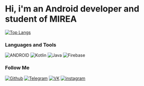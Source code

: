 # Hi, i'm an Android developer and student of MIREA

[![Top Langs](https://github-readme-stats.vercel.app/api/top-langs/?username=ibaevzz&layout=compact&text_color=ffffff&card_width=1000&theme=dark&bg_color=000000&hide_border=true)](https://github.com/ibaevzz)

### Languages and Tools
![ANDROID](https://img.shields.io/badge/-Android-000000?style=for-the-badge&logo=Android)
![Kotlin](https://img.shields.io/badge/-Kotlin-000000?style=for-the-badge&logo=Kotlin)
![Java](https://img.shields.io/badge/-Java-000000?style=for-the-badge&logo=Java)
![Firebase](https://img.shields.io/badge/-Firebase-000000?style=for-the-badge&logo=Firebase)

### Follow Me
[![Github](https://img.shields.io/badge/-GitHub-000000?style=for-the-badge&logo=GitHub)](https://github.com/ibaevzz)
[![Telegram](https://img.shields.io/badge/-Telegram-000000?style=for-the-badge&logo=Telegram)](https://t.me/ibaevzz)
[![VK](https://img.shields.io/badge/-VK-000000?style=for-the-badge&logo=VK)](https://vk.com/ibaevzz)
[![instagram](https://img.shields.io/badge/-instagram-000000?style=for-the-badge&logo=instagram)](https://www.instagram.com/ibaevzz)
